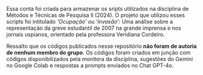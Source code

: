 Essa conta foi criada para armazenar os sripts utilizados na disciplina de Métodos e Técnicas de Pesquisa II (2024). O projeto que utilizou esses scripts foi intitulado _'Ocupação' ou 'invasão'_: Uma análise sobre a representação da greve estudantil de 2007 na grande imprensa e nos jornais uspianos, orientado pela professora Veridiana Cordeiro.

Ressalto que os códigos publicados nesse repositório **não foram de autoria de nenhum membro do grupo**. Os códigos foram criados em junção com códigos disponibilizados pela monitora da disciplina, sugestões do Gemini no Google Colab e respostas a prompts enviados no Chat GPT-4o.

<!---
ClarissaLimaPaulo/ClarissaLimaPaulo is a ✨ special ✨ repository because its `README.md` (this file) appears on your GitHub profile.
You can click the Preview link to take a look at your changes.
--->
